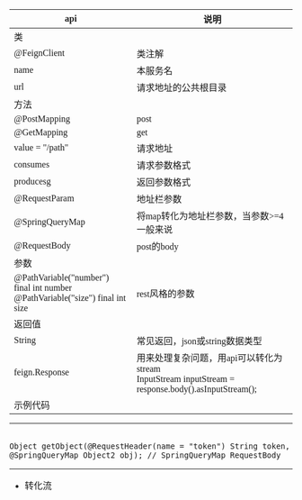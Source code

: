 <font face="SimSun" size=3>


api | 说明
---|---
类 | 
@FeignClient | 类注解
name | 本服务名
url | 请求地址的公共根目录
方法  | 
@PostMapping | post
@GetMapping | get
value = "/path" | 请求地址
consumes | 请求参数格式
producesg | 返回参数格式
@RequestParam | 地址栏参数
@SpringQueryMap | 将map转化为地址栏参数，当参数>=4 一般来说
@RequestBody | post的body
参数 | 
@PathVariable("number") final int number <br> @PathVariable("size") final int size | rest风格的参数
返回值 | 
String | 常见返回，json或string数据类型
feign.Response | 用来处理复杂问题，用api可以转化为stream <br> InputStream inputStream = response.body().asInputStream();
示例代码 |

---

~~~

Object getObject(@RequestHeader(name = "token") String token,
@SpringQueryMap Object2 obj); // SpringQueryMap RequestBody
~~~

---

- 转化流
~~~

~~~




</font>